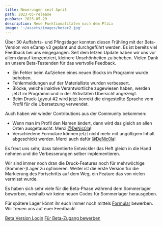 ```yaml
---
title: Neuerungen seit April
path: 2023-05-release
pubDate: 2023-05-29
description: Neue Funktionalitäten nach dem PfiLa
image: '~/assets/images/betar2.jpg'
---
```


Über 30 Auffahrts- und Pfingstlager konnten diesen Frühling mit der Beta-Version von eCamp v3 geplant und durchgeführt werden. Es ist bereits viel Feedback bei uns eingegangen.
Seit dem letzen Update haben wir uns vor allem darauf konzentriert, kleinere Unschönheiten zu beheben.
Vielen Dank an unsere Beta-Testenden für das wertvolle Feedback.

- Ein Fehler beim Aufziehen eines neuen Blocks im Programm wurde behoben.
- Fehlermeldungen auf der Materialliste wurden verbessert.
- Blöcke, welche inaktive Verantwortliche zugewiesen haben, werden jetzt im Programm und in der Aktivitäten Übersicht angezeigt.
- Beim Druck-Layout #2 wird jetzt korrekt die eingestellte Sprache vom Profil für die Übersetzung verwendet.

Auch haben wir wieder Contributions aus der Community bekommen:
- Wenn man im Profil den Namen ändert, dann wird das gleich an allen Orten ausgetauscht. Merci [@DeNic0la](https://github.com/DeNic0la)!
- Verschiedene Formulare können jetzt nicht mehr mit ungültigem Inhalt abgeschickt werden. Merci auch dafür [@DeNic0la](https://github.com/DeNic0la)!

Es freut uns sehr, dass talentierte Entwickler das Heft gleich in die Hand nehmen und die
Verbesserungen selber implementieren.

Wir sind immer noch dran die Druck-Features noch für mehrwöchige (Sommer-)Lager zu optimieren.
Weiter ist die erste Version für die Markierung des Fortschritts auf dem Weg,
ein Feature das von vielen vermisst wurde.

Es haben sich sehr viele für die Beta-Phase während dem Sommerlager beworben, weshalb wir keine neuen Codes für
Sommerlager herausgeben.

Für spätere Lager könnt ihr euch immer noch mittels [Formular](https://forms.office.com/e/TRKsfnazf5) bewerben. Wir freuen uns auf euer Feedback!

<a class="btn secondary mr-4 mb-4" href="https://app.ecamp3.ch" target="_blank">Beta Version Login</a>
<a class="btn secondary mr-4 mb-4" href="https://forms.office.com/e/TRKsfnazf5" target="_blank">Für Beta-Zugang bewerben</a>

